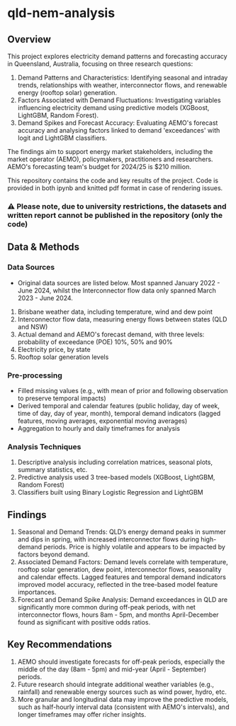 # qld-nem-analysis
## Overview
This project explores electricity demand patterns and forecasting accuracy in Queensland, Australia, focusing on three research questions:

1) Demand Patterns and Characteristics: Identifying seasonal and intraday trends, relationships with weather, interconnector flows, and renewable energy (rooftop solar) generation.
2) Factors Associated with Demand Fluctuations: Investigating variables influencing electricity demand using predictive models (XGBoost, LightGBM, Random Forest).
3) Demand Spikes and Forecast Accuracy: Evaluating AEMO's forecast accuracy and analysing factors linked to demand 'exceedances' with logit and LightGBM classifiers.

The findings aim to support energy market stakeholders, including the market operator (AEMO), policymakers, practitioners and researchers. AEMO's forecasting team's budget for 2024/25 is $210 million.

This repository contains the code and  key results of the project. Code is provided in both ipynb and knitted pdf format in case of rendering issues.

### ⚠️ Please note, due to university restrictions, the datasets and written report cannot be published in the repository (only the code)

## Data & Methods
### Data Sources
- Original data sources are listed below. Most spanned January 2022 - June 2024, whilst the Interconnector flow data only spanned March 2023 - June 2024.
1) Brisbane weather data, including temperature, wind and dew point
2) Interconnector flow data, measuring energy flows between states (QLD and NSW)
3) Actual demand and AEMO's forecast demand, with three levels: probability of exceedance (POE) 10%, 50% and 90%
4) Electricity price, by state
5) Rooftop solar generation levels

### Pre-processing
- Filled missing values (e.g., with mean of prior and following observation to preserve temporal impacts)
- Derived temporal and calendar features (public holiday, day of week, time of day, day of year, month), temporal demand indicators (lagged features, moving averages, exponential moving averages)
- Aggregation to hourly and daily timeframes for analysis

### Analysis Techniques
  1) Descriptive analysis including correlation matrices, seasonal plots, summary statistics, etc.
  2) Predictive analysis used 3 tree-based models (XGBoost, LightGBM, Random Forest)
  3) Classifiers built using Binary Logistic Regression and LightGBM

## Findings
1) Seasonal and Demand Trends: QLD’s energy demand peaks in summer and dips in spring, with increased interconnector flows during high-demand periods. Price is highly volatile and appears to be impacted by factors beyond demand.
2) Associated Demand Factors: Demand levels correlate with temperature, rooftop solar generation, dew point, interconnector flows, seasonality and calendar effects. Lagged features and temporal demand indicators improved model accuracy, reflected in the tree-based model feature importances.
3) Forecast and Demand Spike Analysis: Demand exceedances in QLD are significantly more common during off-peak periods, with net interconnector flows, hours 8am - 5pm, and months April-December found as significant with positive odds ratios.

## Key Recommendations
1) AEMO should investigate forecasts for off-peak periods, especially the middle of the day (8am - 5pm) and mid-year (April - September) periods.
2) Future research should integrate additional weather variables (e.g., rainfall) and renewable energy sources such as wind power, hydro, etc.
3) More granular and longitudinal data may improve the predictive models, such as half-hourly interval data (consistent with AEMO's intervals), and longer timeframes may offer richer insights.
